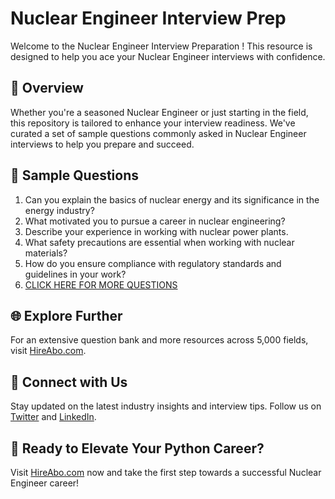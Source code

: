 # Nuclear Engineer Interview Prep

Welcome to the Nuclear Engineer Interview Preparation ! This resource is designed to help you ace your Nuclear Engineer interviews with confidence.

## 🚀 Overview

Whether you're a seasoned Nuclear Engineer or just starting in the field, this repository is tailored to enhance your interview readiness. We've curated a set of sample questions commonly asked in Nuclear Engineer interviews to help you prepare and succeed.

## 📝 Sample Questions

1. Can you explain the basics of nuclear energy and its significance in the energy industry?
2. What motivated you to pursue a career in nuclear engineering?
3. Describe your experience in working with nuclear power plants.
4. What safety precautions are essential when working with nuclear materials?
5. How do you ensure compliance with regulatory standards and guidelines in your work?
6. [CLICK HERE FOR MORE QUESTIONS](https://hireabo.com/job/20_3_0/Nuclear%20Engineer)

## 🌐 Explore Further

For an extensive question bank and more resources across 5,000 fields, visit [HireAbo.com](https://www.hireabo.com).

## 📱 Connect with Us

Stay updated on the latest industry insights and interview tips. Follow us on [Twitter](https://twitter.com/hireabo) and [LinkedIn](https://www.linkedin.com/in/hire-abo-3609972a8/).

## 🚀 Ready to Elevate Your Python Career?

Visit [HireAbo.com](https://www.hireabo.com) now and take the first step towards a successful Nuclear Engineer career!